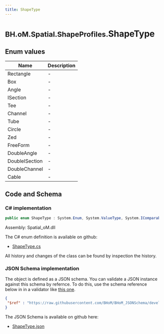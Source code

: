 ```yaml
---
title: ShapeType
---
```


# <small>BH.oM.Spatial.ShapeProfiles.</small>**ShapeType**



## Enum values

| Name            | Description                                                    |
|-----------------|----------------------------------------------------------------|
| Rectangle |  -  |
| Box |  -  |
| Angle |  -  |
| ISection |  -  |
| Tee |  -  |
| Channel |  -  |
| Tube |  -  |
| Circle |  -  |
| Zed |  -  |
| FreeForm |  -  |
| DoubleAngle |  -  |
| DoubleISection |  -  |
| DoubleChannel |  -  |
| Cable |  -  |


## Code and Schema

### C# implementation

``` C# title="C#"
public enum ShapeType : System.Enum, System.ValueType, System.IComparable, System.ISpanFormattable, System.IFormattable, System.IConvertible
```

Assembly: Spatial_oM.dll

The C# enum definition is available on github:

- [ShapeType.cs](https://github.com/BHoM/BHoM/blob/develop/Spatial_oM/ShapeProfiles\Enums\ShapeType.cs)

All history and changes of the class can be found by inspection the history.
### JSON Schema implementation

The object is defined as a JSON schema. You can validate a JSON instance against this schema by refernce. To do this, use the schema reference below in in a validator like [this one](https://www.jsonschemavalidator.net/).

``` json title="JSON Schema"
{
 "$ref" : "https://raw.githubusercontent.com/BHoM/BHoM_JSONSchema/develop/Spatial_oM/ShapeProfiles/ShapeType.json"
}
```

The JSON Schema is available on github here:

- [ShapeType.json](https://github.com/BHoM/BHoM_JSONSchema/blob/develop/Spatial_oM/ShapeProfiles/ShapeType.json)
